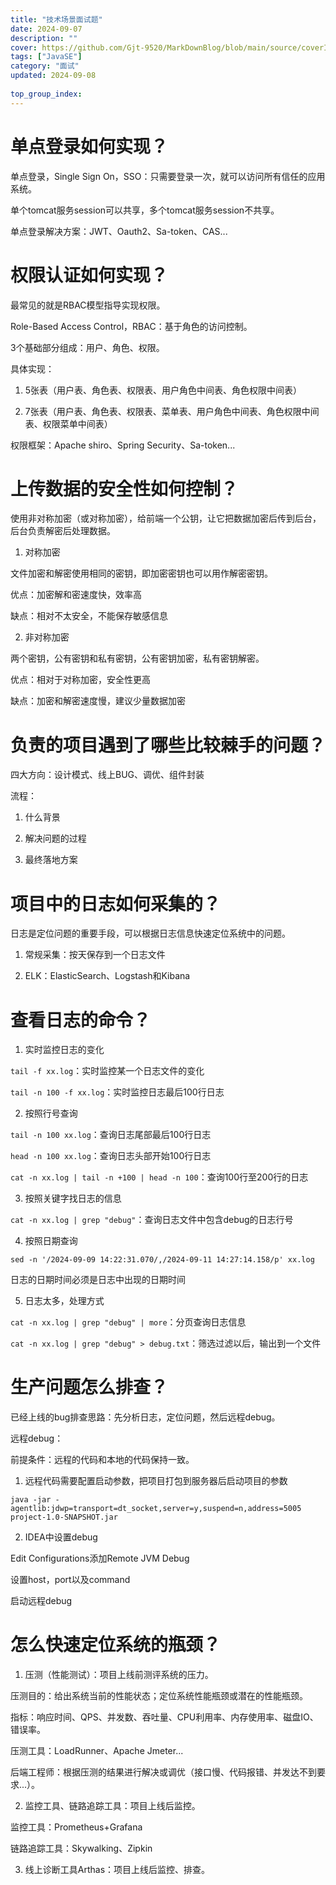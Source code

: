 ```yaml
---
title: "技术场景面试题"
date: 2024-09-07
description: ""
cover: https://github.com/Gjt-9520/MarkDownBlog/blob/main/source/coverImages/Bimage-135/Bimage123.jpg?raw=true
tags: ["JavaSE"]
category: "面试"
updated: 2024-09-08
  
top_group_index: 
---
```


# 单点登录如何实现？

单点登录，Single Sign On，SSO：只需要登录一次，就可以访问所有信任的应用系统。

单个tomcat服务session可以共享，多个tomcat服务session不共享。

单点登录解决方案：JWT、Oauth2、Sa-token、CAS...

# 权限认证如何实现？

最常见的就是RBAC模型指导实现权限。

Role-Based Access Control，RBAC：基于角色的访问控制。

3个基础部分组成：用户、角色、权限。

具体实现：

1. 5张表（用户表、角色表、权限表、用户角色中间表、角色权限中间表）

2. 7张表（用户表、角色表、权限表、菜单表、用户角色中间表、角色权限中间表、权限菜单中间表）

权限框架：Apache shiro、Spring Security、Sa-token...

# 上传数据的安全性如何控制？

使用非对称加密（或对称加密），给前端一个公钥，让它把数据加密后传到后台，后台负责解密后处理数据。

1. 对称加密

文件加密和解密使用相同的密钥，即加密密钥也可以用作解密密钥。

优点：加密解和密速度快，效率高

缺点：相对不太安全，不能保存敏感信息

2. 非对称加密

两个密钥，公有密钥和私有密钥，公有密钥加密，私有密钥解密。

优点：相对于对称加密，安全性更高

缺点：加密和解密速度慢，建议少量数据加密

# 负责的项目遇到了哪些比较棘手的问题？

四大方向：设计模式、线上BUG、调优、组件封装

流程：

1. 什么背景

2. 解决问题的过程

3. 最终落地方案

# 项目中的日志如何采集的？

日志是定位问题的重要手段，可以根据日志信息快速定位系统中的问题。

1. 常规采集：按天保存到一个日志文件

2. ELK：ElasticSearch、Logstash和Kibana

# 查看日志的命令？

1. 实时监控日志的变化

`tail -f xx.log`：实时监控某一个日志文件的变化

`tail -n 100 -f xx.log`：实时监控日志最后100行日志

2. 按照行号查询

`tail -n 100 xx.log`：查询日志尾部最后100行日志

`head -n 100 xx.log`：查询日志头部开始100行日志

`cat -n xx.log | tail -n +100 | head -n 100`：查询100行至200行的日志

3. 按照关键字找日志的信息

`cat -n xx.log | grep "debug"`：查询日志文件中包含debug的日志行号

4. 按照日期查询

`sed -n '/2024-09-09 14:22:31.070/,/2024-09-11 14:27:14.158/p' xx.log`

日志的日期时间必须是日志中出现的日期时间

5. 日志太多，处理方式

`cat -n xx.log | grep "debug" | more`：分页查询日志信息

`cat -n xx.log | grep "debug" > debug.txt`：筛选过滤以后，输出到一个文件

# 生产问题怎么排查？

已经上线的bug排查思路：先分析日志，定位问题，然后远程debug。

远程debug：

前提条件：远程的代码和本地的代码保持一致。

1. 远程代码需要配置启动参数，把项目打包到服务器后启动项目的参数

`java -jar -agentlib:jdwp=transport=dt_socket,server=y,suspend=n,address=5005 project-1.0-SNAPSHOT.jar`

2. IDEA中设置debug

Edit Configurations添加Remote JVM Debug

设置host，port以及command

启动远程debug

# 怎么快速定位系统的瓶颈？

1. 压测（性能测试）：项目上线前测评系统的压力。

压测目的：给出系统当前的性能状态；定位系统性能瓶颈或潜在的性能瓶颈。

指标：响应时间、QPS、并发数、吞吐量、CPU利用率、内存使用率、磁盘IO、错误率。

压测工具：LoadRunner、Apache Jmeter...

后端工程师：根据压测的结果进行解决或调优（接口慢、代码报错、并发达不到要求...）。

2. 监控工具、链路追踪工具：项目上线后监控。

监控工具：Prometheus+Grafana

链路追踪工具：Skywalking、Zipkin

3. 线上诊断工具Arthas：项目上线后监控、排查。